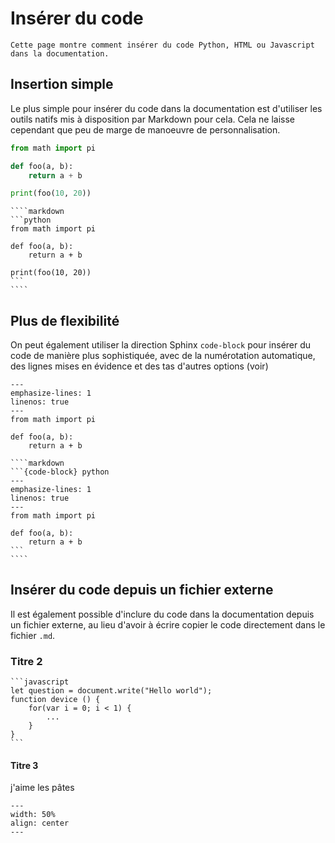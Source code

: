 # Insérer du code

```{admonition} Objectifs de cette page
Cette page montre comment insérer du code Python, HTML ou Javascript dans la documentation.
```

## Insertion simple

Le plus simple pour insérer du code dans la documentation est d'utiliser les outils natifs mis à disposition par Markdown pour cela. Cela ne laisse cependant que peu de marge de manoeuvre de personnalisation.

```python
from math import pi

def foo(a, b):
    return a + b

print(foo(10, 20))
```

`````{admonition} Code Markdown
````markdown
```python
from math import pi

def foo(a, b):
    return a + b

print(foo(10, 20))
```
````
`````

## Plus de flexibilité

On peut également utiliser la direction Sphinx `code-block` pour insérer du code de manière plus sophistiquée, avec de la numérotation automatique, des lignes mises en évidence et des tas d'autres options (voir)

```{code-block} python
---
emphasize-lines: 1
linenos: true
---
from math import pi

def foo(a, b):
    return a + b
```

`````{admonition} Code Markdown
````markdown
```{code-block} python
---
emphasize-lines: 1
linenos: true
---
from math import pi

def foo(a, b):
    return a + b
```
````
`````

## Insérer du code depuis un fichier externe

Il est également possible d'inclure du code dans la documentation depuis un fichier externe, au lieu d'avoir à écrire copier le code directement dans le fichier `.md`.

### Titre 2 
````{tip} Listen
```javascript
let question = document.write("Hello world");
function device () {
    for(var i = 0; i < 1) {
        ...
    }
}
```
````
#### Titre 3
j'aime les pâtes
```{figure} figures/make-html.png
---
width: 50%
align: center
---
```
